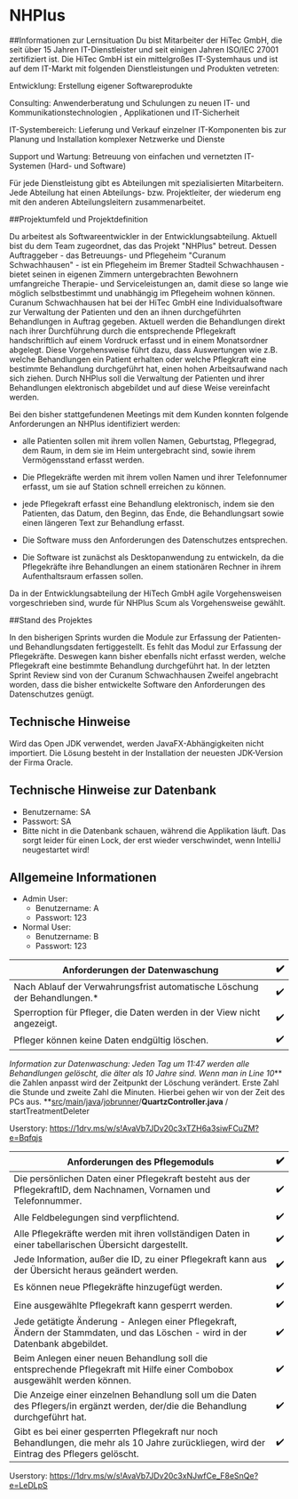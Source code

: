 # NHPlus

##Informationen zur Lernsituation
Du bist Mitarbeiter der HiTec GmbH, die seit über 15 Jahren IT-Dienstleister und seit einigen Jahren ISO/IEC 27001 zertifiziert ist. Die HiTec GmbH ist ein mittelgroßes IT-Systemhaus und ist auf dem IT-Markt mit folgenden Dienstleistungen und Produkten vetreten: 

Entwicklung: Erstellung eigener Softwareprodukte

Consulting: Anwenderberatung und Schulungen zu neuen IT- und Kommunikationstechnologien , Applikationen und IT-Sicherheit

IT-Systembereich: Lieferung und Verkauf einzelner IT-Komponenten bis zur Planung und Installation komplexer Netzwerke und Dienste

Support und Wartung: Betreuung von einfachen und vernetzten IT-Systemen (Hard- und Software)

Für jede Dienstleistung gibt es Abteilungen mit spezialisierten Mitarbeitern. Jede Abteilung hat einen Abteilungs- bzw. Projektleiter, der wiederum eng mit den anderen Abteilungsleitern zusammenarbeitet.

 

##Projektumfeld und Projektdefinition

Du arbeitest als Softwareentwickler in der Entwicklungsabteilung. Aktuell bist du dem Team zugeordnet, das das Projekt "NHPlus" betreut. Dessen Auftraggeber - das Betreuungs- und Pflegeheim "Curanum Schwachhausen" - ist ein Pflegeheim im Bremer Stadteil Schwachhausen - bietet seinen in eigenen Zimmern untergebrachten Bewohnern umfangreiche Therapie- und Serviceleistungen an, damit diese so lange wie möglich selbstbestimmt und unabhängig im Pflegeheim wohnen können. Curanum Schwachhausen hat bei der HiTec GmbH eine Individualsoftware zur Verwaltung der Patienten und den an ihnen durchgeführten Behandlungen in Auftrag gegeben. Aktuell werden die Behandlungen direkt nach ihrer Durchführung durch die entsprechende Pflegekraft handschriftlich auf einem Vordruck erfasst und in einem Monatsordner abgelegt. Diese Vorgehensweise führt dazu, dass Auswertungen wie z.B. welche Behandlungen ein Patient erhalten oder welche Pflegkraft eine bestimmte Behandlung durchgeführt hat, einen hohen Arbeitsaufwand nach sich ziehen. Durch NHPlus soll die Verwaltung der Patienten und ihrer Behandlungen elektronisch abgebildet und auf diese Weise vereinfacht werden.

Bei den bisher stattgefundenen Meetings mit dem Kunden konnten folgende Anforderungen an NHPlus identifiziert werden:

- alle Patienten sollen mit ihrem vollen Namen, Geburtstag, Pflegegrad, dem Raum, in dem sie im Heim untergebracht sind, sowie ihrem Vermögensstand erfasst werden.

- Die Pflegekräfte werden mit ihrem vollen Namen und ihrer Telefonnumer erfasst, um sie auf Station schnell erreichen zu können.

- jede Pflegekraft erfasst eine Behandlung elektronisch, indem sie den Patienten, das Datum, den Beginn, das Ende, die Behandlungsart sowie einen längeren Text zur Behandlung erfasst.

- Die Software muss den Anforderungen des Datenschutzes entsprechen. 

- Die Software ist zunächst als Desktopanwendung zu entwickeln, da die Pflegekräfte ihre Behandlungen an einem stationären Rechner in ihrem Aufenthaltsraum erfassen sollen.

 

Da in der Entwicklungsabteilung der HiTech GmbH agile Vorgehensweisen vorgeschrieben sind, wurde für NHPlus Scum als Vorgehensweise gewählt.

 

##Stand des Projektes

In den bisherigen Sprints wurden die Module zur Erfassung der Patienten- und Behandlungsdaten fertiggestellt. Es fehlt das Modul zur Erfassung der Pflegekräfte. Deswegen kann bisher ebenfalls nicht erfasst werden, welche Pflegekraft eine bestimmte Behandlung durchgeführt hat. In der letzten Sprint Review sind von der Curanum Schwachhausen Zweifel angebracht worden, dass die bisher entwickelte Software den Anforderungen des Datenschutzes genügt.

## Technische Hinweise

Wird das Open JDK verwendet, werden JavaFX-Abhängigkeiten nicht importiert. Die Lösung besteht in der Installation der neuesten JDK-Version der Firma Oracle.

## Technische Hinweise zur Datenbank

- Benutzername: SA
- Passwort: SA
- Bitte nicht in die Datenbank schauen, während die Applikation läuft. Das sorgt leider für einen Lock, der erst wieder verschwindet, wenn IntelliJ neugestartet wird!

## Allgemeine Informationen
- Admin User:
	- Benutzername: A
	- Passwort: 123
- Normal User:
	- Benutzername: B
	- Passwort: 123


| Anforderungen der Datenwaschung | ✔️ |
|--------------------------------------------------------------------------|---|
| Nach Ablauf der Verwahrungsfrist automatische Löschung der Behandlungen.* | ✔️ |
| Sperroption für Pfleger, die Daten werden in der View nicht angezeigt.   | ✔️ |
| Pfleger können keine Daten endgültig löschen.                            | ✔️ |
*Information zur Datenwaschung:
Jeden Tag um 11:47 werden alle Behandlungen gelöscht, die älter als 10 Jahre sind.
Wenn man in Line 10*** die Zahlen anpasst wird der Zeitpunkt der Löschung verändert. Erste Zahl die Stunde und zweite Zahl die Minuten. Hierbei gehen wir von der Zeit des PCs aus.
 **[src](https://github.com/Natebeta/NHPlus/tree/develop/src)/[main](https://github.com/Natebeta/NHPlus/tree/develop/src/main)/[java](https://github.com/Natebeta/NHPlus/tree/develop/src/main/java)/[jobrunner](https://github.com/Natebeta/NHPlus/tree/develop/src/main/java/jobrunner)/**QuartzController.java**  /  startTreatmentDeleter

Userstory: 
https://1drv.ms/w/s!AvaVb7JDv20c3xTZH6a3siwFCuZM?e=Bqfqjs

| Anforderungen des Pflegemoduls| ✔️ |
|--------------------------------------------------------------------------------------------------------------------|---|
| Die persönlichen Daten einer Pflegekraft besteht aus der PflegekraftID, dem Nachnamen, Vornamen und Telefonnummer.                                                                             | ✔️ |
|   Alle Feldbelegungen sind verpflichtend.                                                                                                                 | ✔️ |
|   Alle Pflegekräfte werden mit ihren vollständigen Daten in einer tabellarischen Übersicht dargestellt.                                                                                                                 | ✔️  |
|    Jede Information, außer die ID, zu einer Pflegekraft kann aus der Übersicht heraus geändert werden.                                                                                                                | ✔️  |
|   Es können neue Pflegekräfte hinzugefügt werden.                                                                                                                 |  ✔️ |
|         Eine ausgewählte Pflegekraft kann gesperrt werden.                                                                                                           | ✔️  |
|    Jede getätigte Änderung - Anlegen einer Pflegekraft, Ändern der Stammdaten, und das Löschen - wird in der Datenbank abgebildet.                                                                                                                | ✔️  |
|    Beim Anlegen einer neuen Behandlung soll die entsprechende Pflegekraft mit Hilfe einer Combobox ausgewählt werden können.                                                                                                                |  ✔️ |
|  Die Anzeige einer einzelnen Behandlung soll um die Daten des Pflegers/in ergänzt werden, der/die die Behandlung durchgeführt hat.                                                                                                                  | ✔️  |
|  Gibt es bei einer gesperrten Pflegekraft nur noch Behandlungen, die mehr als 10 Jahre zurückliegen, wird der Eintrag des Pflegers gelöscht.                                                                                                                 | ✔️  |
Userstory: 
https://1drv.ms/w/s!AvaVb7JDv20c3xNJwfCe_F8eSnQe?e=LeDLpS

